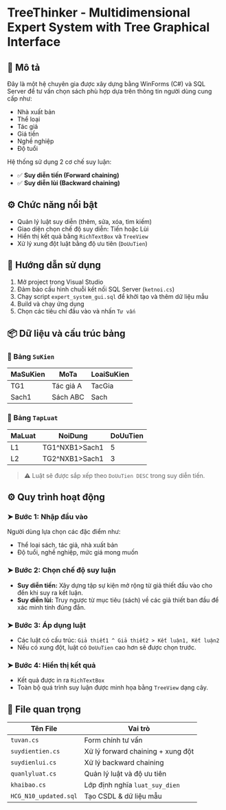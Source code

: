 # TreeThinker - Multidimensional Expert System with Tree Graphical Interface

## 🧠 Mô tả
Đây là một hệ chuyên gia được xây dựng bằng WinForms (C#) và SQL Server để tư vấn chọn sách phù hợp dựa trên thông tin người dùng cung cấp như:
- Nhà xuất bản
- Thể loại
- Tác giả
- Giá tiền
- Nghề nghiệp
- Độ tuổi

Hệ thống sử dụng 2 cơ chế suy luận:
- ✅ **Suy diễn tiến (Forward chaining)**
- ✅ **Suy diễn lùi (Backward chaining)**

## ⚙️ Chức năng nổi bật
- Quản lý luật suy diễn (thêm, sửa, xóa, tìm kiếm)
- Giao diện chọn chế độ suy diễn: Tiến hoặc Lùi
- Hiển thị kết quả bằng `RichTextBox` và `TreeView`
- Xử lý xung đột luật bằng độ ưu tiên (`DoUuTien`)

## 🚀 Hướng dẫn sử dụng
1. Mở project trong Visual Studio
2. Đảm bảo cấu hình chuỗi kết nối SQL Server (`ketnoi.cs`)
3. Chạy script `expert_system_gui.sql` để khởi tạo và thêm dữ liệu mẫu
4. Build và chạy ứng dụng
5. Chọn các tiêu chí đầu vào và nhấn `Tư vấn`

## 📦 Dữ liệu và cấu trúc bảng

### 🔹 Bảng `SuKien`
| MaSuKien | MoTa         | LoaiSuKien    |
|----------|--------------|----------------|
| TG1      | Tác giả A    | TacGia         |
| Sach1    | Sách ABC     | Sach           |

### 🔹 Bảng `TapLuat`
| MaLuat | NoiDung                  | DoUuTien |
|--------|--------------------------|----------|
| L1     | TG1^NXB1>Sach1           | 5        |
| L2     | TG2^NXB1>Sach1           | 3        |

> ⚠️ Luật sẽ được sắp xếp theo `DoUuTien DESC` trong suy diễn tiến.

## ⚙️ Quy trình hoạt động

### ➤ Bước 1: Nhập đầu vào
Người dùng lựa chọn các đặc điểm như:
- Thể loại sách, tác giả, nhà xuất bản
- Độ tuổi, nghề nghiệp, mức giá mong muốn

### ➤ Bước 2: Chọn chế độ suy luận
- **Suy diễn tiến:** Xây dựng tập sự kiện mở rộng từ giả thiết đầu vào cho đến khi suy ra kết luận.
- **Suy diễn lùi:** Truy ngược từ mục tiêu (sách) về các giả thiết ban đầu để xác minh tính đúng đắn.

### ➤ Bước 3: Áp dụng luật
- Các luật có cấu trúc: `Giả thiết1 ^ Giả thiết2 > Kết luận1, Kết luận2`
- Nếu có xung đột, luật có `DoUuTien` cao hơn sẽ được chọn trước.

### ➤ Bước 4: Hiển thị kết quả
- Kết quả được in ra `RichTextBox`
- Toàn bộ quá trình suy luận được minh họa bằng `TreeView` dạng cây.

## 📁 File quan trọng

| Tên File               | Vai trò                           |
|------------------------|-----------------------------------|
| `tuvan.cs`             | Form chính tư vấn                 |
| `suydientien.cs`       | Xử lý forward chaining + xung đột |
| `suydienlui.cs`        | Xử lý backward chaining           |
| `quanlyluat.cs`        | Quản lý luật và độ ưu tiên        |
| `khaibao.cs`           | Lớp định nghĩa `luat_suy_dien`    |
| `HCG_N10_updated.sql`  | Tạo CSDL & dữ liệu mẫu            |
